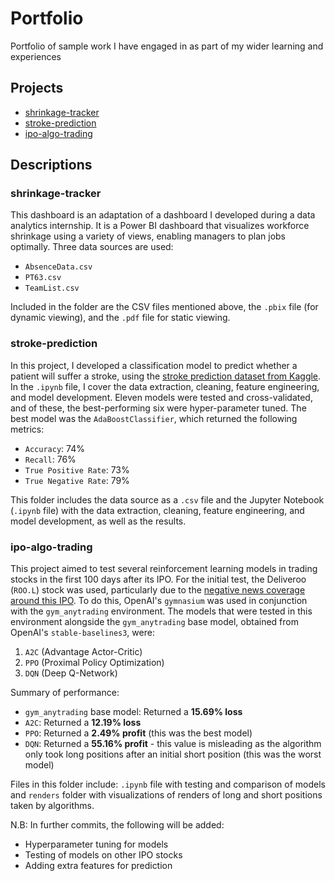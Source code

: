 # Portfolio
Portfolio of sample work I have engaged in as part of my wider learning and experiences

## Projects
* [shrinkage-tracker](https://github.com/abhirup-roy/Portfolio/tree/main/shrinkage-tracker)
* [stroke-prediction](https://github.com/abhirup-roy/Portfolio/tree/main/stroke-prediction)
* [ipo-algo-trading](https://github.com/abhirup-roy/Portfolio/tree/main/ipo-algo-trading)

## Descriptions

### shrinkage-tracker
This dashboard is an adaptation of a dashboard I developed during a data analytics internship. It is a Power BI dashboard that visualizes workforce shrinkage using a variety of views, enabling managers to plan jobs optimally. Three data sources are used:
* `AbsenceData.csv`
* `PT63.csv`
* `TeamList.csv`

Included in the folder are the CSV files mentioned above, the `.pbix` file (for dynamic viewing), and the `.pdf` file for static viewing.

### stroke-prediction
In this project, I developed a classification model to predict whether a patient will suffer a stroke, using the [stroke prediction dataset from Kaggle](https://www.kaggle.com/datasets/fedesoriano/stroke-prediction-dataset). In the `.ipynb` file, I cover the data extraction, cleaning, feature engineering, and model development. Eleven models were tested and cross-validated, and of these, the best-performing six were hyper-parameter tuned. The best model was the `AdaBoostClassifier`, which returned the following metrics:
* `Accuracy`: 74%
* `Recall`: 76%
* `True Positive Rate`: 73%
* `True Negative Rate`: 79%

This folder includes the data source as a `.csv` file and the Jupyter Notebook (`.ipynb` file) with the data extraction, cleaning, feature engineering, and model development, as well as the results.

### ipo-algo-trading
This project aimed to test several reinforcement learning models in trading stocks in the first 100 days after its IPO. For the initial test, the Deliveroo (`ROO.L`) stock was used, particularly due to the [negative news coverage around this IPO](https://www.ft.com/content/bdf6ac6b-46b5-4f7a-90db-291d7fd2898d). To do this, OpenAI's `gymnasium` was used in conjunction with the `gym_anytrading` environment. The models that were tested in this environment alongside the `gym_anytrading` base model, obtained from OpenAI's `stable-baselines3`, were:

1. `A2C` (Advantage Actor-Critic)
2. `PPO` (Proximal Policy Optimization)
3. `DQN` (Deep Q-Network)

Summary of performance:
* `gym_anytrading` base model: Returned a **15.69% loss**
* `A2C`: Returned a **12.19% loss**
* `PPO`: Returned a **2.49% profit** (this was the best model)
* `DQN`: Returned a **55.16% profit** - this value is misleading as the algorithm only took long positions after an initial short position (this was the worst model)

Files in this folder include: `.ipynb` file with testing and comparison of models and `renders` folder with visualizations of renders of long and short positions taken by algorithms.

N.B: In further commits, the following will be added:
* Hyperparameter tuning for models
* Testing of models on other IPO stocks
* Adding extra features for prediction


  
